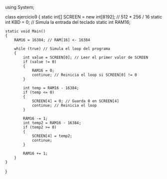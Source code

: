 using System;

class ejercicio9
{
    static int[] SCREEN = new int[8192]; // 512 * 256 / 16
    static int KBD = 0; // Simula la entrada del teclado
    static int RAM16;

    static void Main()
    {
        RAM16 = 16384; // RAM[16] <- 16384

        while (true) // Simula el loop del programa
        {
            int value = SCREEN[0]; // Leer el primer valor de SCREEN
            if (value != 0)
            {
                RAM16 = 0;
                continue; // Reinicia el loop si SCREEN[0] != 0
            }

            int temp = RAM16 - 16384;
            if (temp <= 0)
            {
                SCREEN[4] = 0; // Guarda 0 en SCREEN[4]
                continue; // Reinicia el loop
            }

            RAM16 -= 1;
            int temp2 = RAM16 - 16384;
            if (temp2 >= 0)
            {
                SCREEN[4] = temp2;
                continue;
            }

            RAM16 += 1;
        }
    }
}
